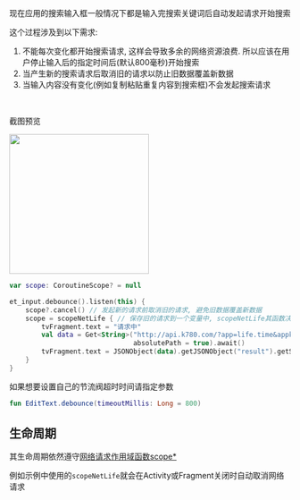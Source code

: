 现在应用的搜索输入框一般情况下都是输入完搜索关键词后自动发起请求开始搜索

这个过程涉及到以下需求:

1. 不能每次变化都开始搜索请求, 这样会导致多余的网络资源浪费. 所以应该在用户停止输入后的指定时间后(默认800毫秒)开始搜索
2. 当产生新的搜索请求后取消旧的请求以防止旧数据覆盖新数据
3. 当输入内容没有变化(例如复制粘贴重复内容到搜索框)不会发起搜索请求

<br>

截图预览

<img src="https://i.loli.net/2021/08/14/DAhfwxa1NK4gbpq.gif" width="250"/>

<br>

```kotlin
var scope: CoroutineScope? = null

et_input.debounce().listen(this) {
    scope?.cancel() // 发起新的请求前取消旧的请求, 避免旧数据覆盖新数据
    scope = scopeNetLife { // 保存旧的请求到一个变量中, scopeNetLife其函数决定网络请求生命周期
        tvFragment.text = "请求中"
        val data = Get<String>("http://api.k780.com/?app=life.time&appkey=10003&sign=b59bc3ef6191eb9f747dd4e83c99f2a4&format=json",
                               absolutePath = true).await()
        tvFragment.text = JSONObject(data).getJSONObject("result").getString("datetime_2")
    }
}
```

如果想要设置自己的节流阀超时时间请指定参数
```kotlin
fun EditText.debounce(timeoutMillis: Long = 800)
```

## 生命周期
其生命周期依然遵守[网络请求作用域函数scope*](scope.md#_2)

例如示例中使用的`scopeNetLife`就会在Activity或Fragment关闭时自动取消网络请求